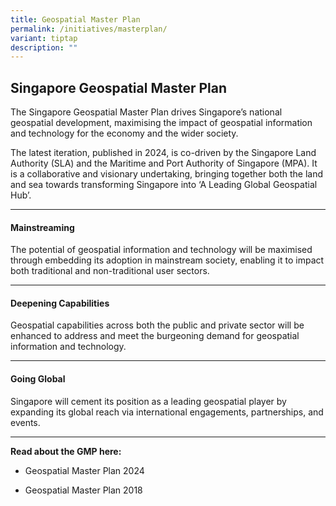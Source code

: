 ```yaml
---
title: Geospatial Master Plan
permalink: /initiatives/masterplan/
variant: tiptap
description: ""
---
```

<h2>Singapore Geospatial <strong>Master Plan</strong></h2><p>The Singapore Geospatial Master Plan drives Singapore’s national geospatial development, maximising the impact of geospatial information and technology for the economy and the wider society.</p><p>The latest iteration, published in 2024, is co-driven by the Singapore Land Authority (SLA) and the Maritime and Port Authority of Singapore (MPA). It is a collaborative and visionary undertaking, bringing together both the land and sea towards transforming Singapore into ‘A Leading Global Geospatial Hub’.</p><hr><h4>Mainstreaming</h4><p>The potential of geospatial information and technology will be maximised through embedding its adoption in mainstream society, enabling it to impact both traditional and non-traditional user sectors.</p><hr><h4>Deepening Capabilities</h4><p>Geospatial capabilities across both the public and private sector will be enhanced to address and meet the burgeoning demand for geospatial information and technology.</p><hr><h4>Going Global</h4><p>Singapore will cement its position as a leading geospatial player by expanding its global reach via international engagements, partnerships, and events.</p><hr><p><strong>Read about the GMP here:</strong></p><ul data-tight="true" class="tight"><li><p>Geospatial Master Plan 2024</p></li><li><p>Geospatial Master Plan 2018</p></li></ul><p></p>